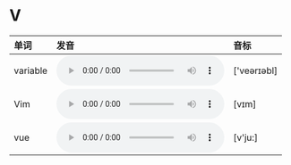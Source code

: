 
# V

| 单词  | 发音 | 音标 |
| :-- | :-- | :-- |
| variable | <audio :src="$withBase('/audio/variable.mp3')" controls="controls" controlslist="nodownload"></audio> | ['veərɪəbl] |
| Vim | <audio :src="$withBase('/audio/Vim.mp3')" controls="controls" controlslist="nodownload"></audio> | [vɪm] |
| vue | <audio :src="$withBase('/audio/vue.mp3')" controls="controls" controlslist="nodownload"></audio> | [v'ju:] |
